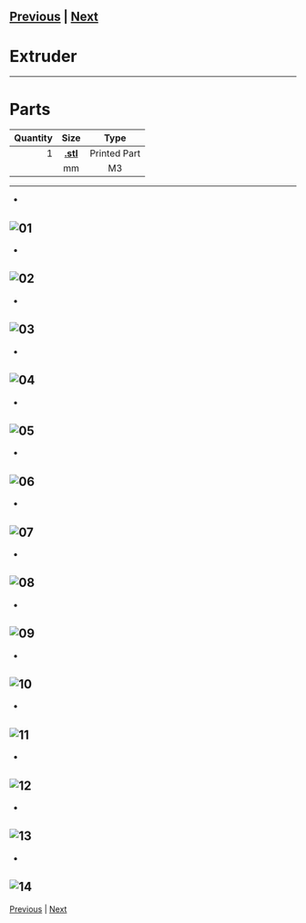[Previous](06_Extruder_Assembly.md) | [Next](07_Printer_Assembly.md)  
---
# Extruder
---
# Parts  
|Quantity|Size|Type|
|---:|:---:|:---:|
|1|[**.stl**](../HemeraOdyssey_STLs_BETA/.stl)|Printed Part|
||mm|M3|
---
* <br>  
![01](../img/Printer_Assembly/01.jpg)
---
* <br>  
![02](../img/Printer_Assembly/02.jpg)
---
* <br>  
![03](../img/Printer_Assembly/03.jpg)
---
* <br>  
![04](../img/Printer_Assembly/04.jpg)
---
* <br>  
![05](../img/Printer_Assembly/05.jpg)
---
* <br>  
![06](../img/Printer_Assembly/06.jpg)
---
* <br>  
![07](../img/Printer_Assembly/07.jpg)
---
* <br>  
![08](../img/Printer_Assembly/08.jpg)
---
* <br>  
![09](../img/Printer_Assembly/09.jpg)
---
* <br>  
![10](../img/Printer_Assembly/10.jpg)
---
* <br>  
![11](../img/Printer_Assembly/11.jpg)
---
* <br>  
![12](../img/Printer_Assembly/12.jpg)
---
* <br>  
![13](../img/Printer_Assembly/13.jpg)
---
* <br>  
![14](../img/Printer_Assembly/14.jpg)
---
[Previous](06_Extruder_Assembly.md) | [Next](07_Printer_Assembly.md)  
